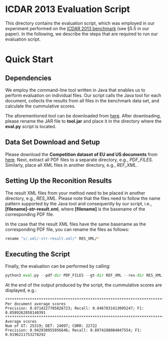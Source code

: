 # ICDAR 2013 Evaluation Script

This directory contains the evaluation script, which was employed in our experiment performed on the [ICDAR 2013 benchmark](https://roundtrippdf.com/en/data-extraction/icdar-2013-table-competition/) (see §5.5 in our paper).
In the following, we describe the steps that are required to run our evaluation script.

# Quick Start

## Dependencies
We employ the command-line tool written in Java that enables us to perform evaluation on individual files. 
Our script calls the Java tool for each document, collects the results from all files in the benchmark data set, and calculate the cummulative scores.

The aforementioned tool can be downloaded from [here](https://roundtrippdf.com/en/data-extraction/table-recognition-dataset-tools/). 
After downloading, please rename the JAR file to **tool.jar** and place it in the directory where the **eval.py** script is located.

## Data Set Download and Setup
Please download the **Competition dataset of EU and US documents** from [here](https://roundtrippdf.com/en/downloads/).
Next, extract all PDF files to a separate directory, e.g., *PDF_FILES*. Similarly, place all XML files in another directory, e.g., *REF_XML*.

## Setting Up the Reconition Results
The result XML files from your method need to be placed in another directory, e.g., *RES_XML*. Please note that the files need to follow the name pattern supported by the Java tool and consequently by our script, i.e., **[filename]-str-result.xml**, where **[filename]** is the basename of the corresponding PDF file.

In the case that the result XML files have the same basename as the corresponding PDF file, you can rename the files as follows:
```sh
rename "s/.xml/-str-result.xml/" RES_XML/*
```

## Executing the Script
Finally, the evaluation can be performed by calling:
```py
python3 eval.py --pdf-dir PDF_FILES --gt-dir REF_XML --res-dir RES_XML
```
At the end of the output produced by the script, the cummulative scores are displayed, e.g.:
```
********************************************************************************
Per document average scores
Precision: 0.8714227705826723; Recall: 0.8467831413095247; F1: 0.8589262858140391
********************************************************************************
Average scores
Num of GT: 25319; DET: 24097; CORR: 22722
Precision: 0.942938955056646; Recall: 0.8974288084047554; F1: 0.9196211753278292
```

